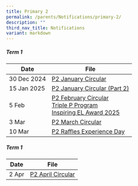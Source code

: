 ```yaml
---
title: Primary 2
permalink: /parents/Notifications/primary-2/
description: ""
third_nav_title: Notifications
variant: markdown
---
```

##### Term 1

| Date| File | 
| -------- | -------- |
|30 Dec 2024|[P2 January Circular](/files/Notification%202025/Pri%202/RGPS_N25_P2_001.pdf)|
|15 Jan 2025|[P2 January Circular (Part 2)](/files/Notification%202025/Pri%202/RGPS_N25_P2_003.pdf)|
|5 Feb|[P2 February Circular](/files/Notification%202025/Pri%202/P2.pdf)<br>[Triple P Program](/files/Notification%202025/Pri%201/Triple_P_PG_Notification_Indicate_Interest_2025_Flyer.pdf)<br>[Inspiring EL Award 2025](/files/Notification%202025/Pri%201/Inspiring_EL_Award_2025.pdf)|
|3 Mar|[P2 March Circular](/files/Notification%202025/Pri%202/RGPS_N25_P2_005.pdf)|
|10 Mar|[P2 Raffles Experience Day](/files/Notification%202025/Pri%202/P2_Raffles_Experience_Day_PG_2025_final__Consent_required_.pdf)|

##### Term 1

| Date| File | 
| -------- | -------- |
|2 Apr|[P2 April Circular](/files/Notification%202025/Pri%202/RGPS_N25_P2_009.pdf)|